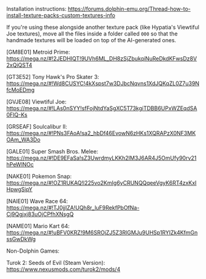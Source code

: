 Installation instructions: https://forums.dolphin-emu.org/Thread-how-to-install-texture-packs-custom-textures-info

If you're using these alongside another texture pack (like Hypatia's Viewtiful Joe textures), move all the files inside a folder called `000` so that the handmade textures will be loaded on top of the AI-generated ones.



[GM8E01] Metroid Prime: https://mega.nz/#!2JEDHIQT!9UVh6ML_DH8zSjZbukqiNuReDkdKFwsDz8V2xQiQST4

[GT3E52] Tony Hawk's Pro Skater 3: https://mega.nz/#!Wd8CUSYC!4kXspst7w3DJbcNqvns1XdJQKqZL0Z7u39NfcMoEDmg

[GVJE08] Viewtiful Joe: https://mega.nz/#!LAs0nSYY!sfFojNtdYaSgXC5T73kgiTDBB6UPxWZEqdSA0FlQ-Ks

[GRSEAF] Soulcalibur II: https://mega.nz/#!PNs3FAoA!sa2_hbDf46EvowN6zHKs1XQRAPzX0NF3MKOAm_WA3Do

[GALE01] Super Smash Bros. Melee: https://mega.nz/#!DE9EFaSa!sZ3UwrdmyLKKh2IM3J6AR4J5OmUfy90rv21hPeWlNOc

[NAKE01] Pokemon Snap: https://mega.nz/#!OZ1RUKAQ!l225vo2KmIg6yCRUNQQqeeVgyK6RT4zxKxIHpwgSipY

[NAIE01] Wave Race 64: https://mega.nz/#!TJ0jjIZA!UQh8r_luF9RekfPbOfNa-Cj9Qgjxj83uOjCPfhXNsgQ

[NAME01] Mario Kart 64: https://mega.nz/#!uBFV0KRZ!9M6SROjZJ5Z3RlGMJu9UHSp1RYIZk4KfmGnssGwDkWg

Non-Dolphin Games:

Turok 2: Seeds of Evil (Steam Version): https://www.nexusmods.com/turok2/mods/4

